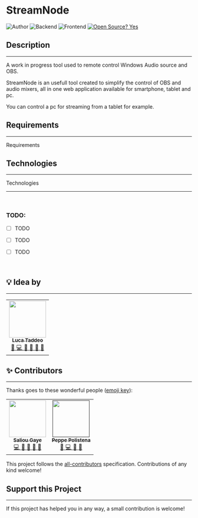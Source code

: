 # StreamNode
![Author](https://img.shields.io/badge/Author-Luca%20Taddeo-blue)
![Backend](https://img.shields.io/badge/Backend-C%23-orange)
![Frontend](https://img.shields.io/badge/Frontend-JS-orange)
[![Open Source? Yes](https://badgen.net/badge/Open%20Source%20%3F/Yes/blue?icon=github)](https://github.com/Naereen/badges/)  

## Description
___
A work in progress tool used to remote control Windows Audio source and OBS.  

StreamNode is an usefull tool created to simplify the control of OBS and audio mixers, all in one web application available for smartphone, tablet and pc.

You can control a pc for streaming from a tablet for example.

## Requirements
___
Requirements

## Technologies
___
Technologies
___
<br />

### TODO:
  - [ ] TODO
  - [ ] TODO
  - [ ] TODO

  
<br />


## 💡 Idea by
___

<!-- markdownlint-disable -->
<table>
  <tr>
    <td align="center">
        <a href="https://github.com/lucalas">
            <img src="https://avatars.githubusercontent.com/u/23079973?v=4" width="100px;" alt=""/>
            <br />
            <sub>
                <b>Luca Taddeo</b>
            </sub>
        </a>
        <br />
        <a href="" title="Ideas, Planning, & Feedback">
            🤔
        </a>
        <a href="" title="Code">
            💻
        </a>
        <a href="" title="Reviewed Pull Requests">
            👀
        </a> 
        <a href="" title="Documentation">
            📖
        </a>
        <a href="" title="Bug Reports">
            🐛
        </a> 
        <a href="" title="Maintenance">
            🚧
        </a>
    </td>
</table>

## ✨ Contributors
___  

Thanks goes to these wonderful people ([emoji key](https://allcontributors.org/docs/en/emoji-key)):
<!-- markdownlint-disable -->
<table>
  <tr>
    <td align="center">
        <a href="http://tomma5o.com">
            <img src="https://avatars.githubusercontent.com/u/72109418?v=4" width="100px;" alt=""/>
            <br />
            <sub>
                <b>Saliou Gaye</b>
            </sub>
        </a>
        <br />
        <a href="" title="Code">
            💻
        </a>
        <a href="" title="User Testing">
            📓
        </a> 
        <a href="" title="Documentation">
            📖
        </a>
        <a href="" title="Bug Reports">
            🐛
        </a>
        <a href="#design-tomma5o" title="Design">
            🎨
        </a>  
    </td>
    <td align="center">
        <a href="">
            <img src="https://avatars.githubusercontent.com/u/6475246?v=4" width="100px;" alt=""/>
            <br />
            <sub>
                <b>Peppe Polistena</b>
            </sub>
        </a>
        <br />
        <a href="" title="Design">
            🎨
        </a>
        <a href="" title="Code">
            💻
        </a>
        <a href="" title="User Testing">
            📓
        </a>
        <a href="" title="Bug Reports">
            🐛
        </a>
    </td>
   
  </tr>
</table>

This project follows the [all-contributors](https://github.com/all-contributors/all-contributors) specification. Contributions of any kind welcome!

## Support this Project
___
If this project has helped you in any way, a small contribution is welcome!